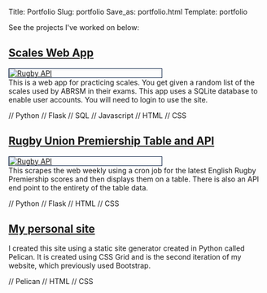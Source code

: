 Title: Portfolio
Slug: portfolio
Save_as: portfolio.html
Template: portfolio

See the projects I've worked on below:

[Scales Web App](https://scales.edhazledine.com)
----
<a href="https://scales.edhazledine.com"><img src="{static}/images/coming-soon-scales.png" 
     alt="Rugby API" 
     style="max-width: 300px;
            display: block;
            border: 1px solid #021a40;"
            /></a>
This is a web app for practicing scales. You get given a random list of the scales used
by ABRSM in their exams. This app uses a SQLite database to enable user accounts. You
will need to login to use the site.

// Python // Flask // SQL // Javascript // HTML // CSS

[Rugby Union Premiership Table and API](https://rugby.edhazledine.com)
----

<a href="https://rugby.edhazledine.com"><img src="{static}/images/rugby.png" 
     alt="Rugby API" 
     style="max-width: 300px;
            display: block;
            border: 1px solid #021a40;"
            /></a>
This scrapes the web weekly using a cron job for the latest English Rugby Premiership
scores and then displays them on a table. There is also an API end point to the entirety
of the table data.

// Python // Flask // HTML // CSS

[My personal site](https://edhazledine.com)
----

I created this site using a static site generator created in Python called Pelican.
It is created using CSS Grid and is the second iteration of my website, which previously
used Bootstrap.

// Pelican // HTML // CSS